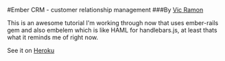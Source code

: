 #Ember CRM - customer relationship management
###By [Vic Ramon](http://ember.vicramon.com/)

This is an awesome tutorial I'm working through now that uses ember-rails gem and also embelem which is like HAML for handlebars.js, at least thats what it reminds me of right now.

See it on [Heroku](http://ember-rails-crm-leads-list.herokuapp.com/)
